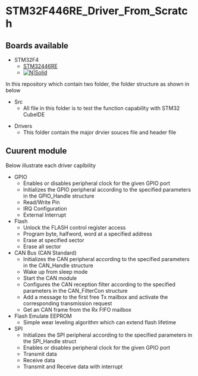 # STM32F446RE_Driver_From_Scratch

## Boards available
* STM32F4
    * [STM32446RE](https://www.st.com/en/microcontrollers-microprocessors/stm32f446re.html)
    * [![N|Solid](https://www.st.com/bin/ecommerce/api/image.PF262063.en.feature-description-include-personalized-no-cpn-large.jpg)](https://www.st.com/en/evaluation-tools/nucleo-f446re.html)

In this repository which contain two folder, the folder structure as shown in below

* Src
    * All file in this folder is to test the function capability with STM32 CubeIDE
- Drivers
    * This folder contain the major drvier souces file and header file

## Cuurent  module
Below illustrate each driver caplbility
* GPIO
    * Enables or disables peripheral clock for the given GPIO port
    * Initializes the GPIO peripheral according to the specified parameters in the GPIO_Handle structure
    * Read/Write Pin
    * IRQ Configuration
    * External Interrupt
* Flash
    * Unlock the FLASH control register access
    * Program byte, halfword, word at a specified address
    * Erase at specified sector
    * Erase all sector
* CAN Bus (CAN Standard)
    * Initializes the CAN peripheral according to the specified parameters in the CAN_Handle structure
    * Wake up from sleep mode
    * Start the CAN module 
    * Configures the CAN reception filter according to the specified  parameters in the CAN_FilterCon structure
    * Add a message to the first free Tx mailbox and activate the corresponding transmission request
    * Get an CAN frame from the Rx FIFO mailbox
* Flash Emulate EEPROM
    * Simple wear leveling algorithm which can extend flash lifetime
* SPI
    * Initializes the SPI peripheral according to the specified parameters in the SPI_Handle struct
    * Enables or disables peripheral clock for the given GPIO port
    * Transmit data
    * Receive data
    * Transmit and Receive data with interrupt
